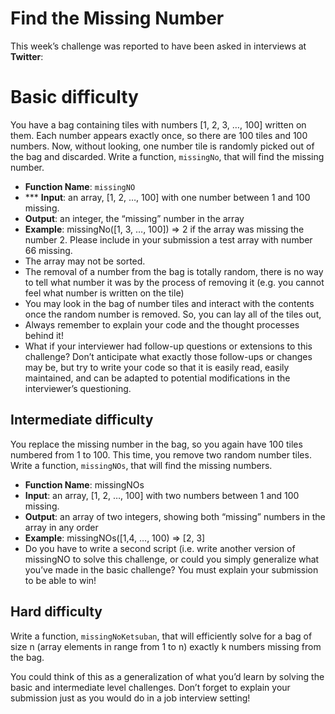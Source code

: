 # Find the Missing Number

This week’s challenge was reported to have been asked in interviews at **Twitter**:

# Basic difficulty

You have a bag containing tiles with numbers [1, 2, 3, …, 100] written on them. Each number appears exactly once, so there are 100 tiles and 100 numbers. Now, without looking, one number tile is randomly picked out of the bag and discarded. Write a function, `missingNo`, that will find the missing number.

* **Function Name**: `missingNO`
* *** **Input**: an array, [1, 2, …, 100] with one number between 1 and 100 missing.
* **Output**: an integer, the “missing” number in the array
* **Example**: missingNo([1, 3, …, 100]) => 2 if the array was missing the number 2. Please include in your submission a test array with number 66 missing.
* The array may not be sorted.
* The removal of a number from the bag is totally random, there is no way to tell what number it was by the process of removing it (e.g. you cannot feel what number is written on the tile)
* You may look in the bag of number tiles and interact with the contents once the random number is removed. So, you can lay all of the tiles out,
* Always remember to explain your code and the thought processes behind it!
* What if your interviewer had follow-up questions or extensions to this challenge? Don’t anticipate what exactly those follow-ups or changes may be, but try to write your code so that it is easily read, easily maintained, and can be adapted to potential modifications in the interviewer’s questioning.

## Intermediate difficulty

You replace the missing number in the bag, so you again have 100 tiles numbered from 1 to 100. This time, you remove two random number tiles. Write a function, `missingNOs`, that will find the missing numbers.

* **Function Name**: missingNOs
* **Input**: an array, [1, 2, …, 100] with two numbers between 1 and 100 missing.
* **Output**: an array of two integers, showing both “missing” numbers in the array in any order
* **Example**: missingNOs([1,4, …, 100) => [2, 3]
* Do you have to write a second script (i.e. write another version of missingNO to solve this challenge, or could you simply generalize what you’ve made in the basic challenge?
You must explain your submission to be able to win!

## Hard difficulty

Write a function, `missingNoKetsuban`, that will efficiently solve for a bag of size n (array elements in range from 1 to n) exactly k numbers missing from the bag.

You could think of this as a generalization of what you’d learn by solving the basic and intermediate level challenges.
Don’t forget to explain your submission just as you would do in a job interview setting!
